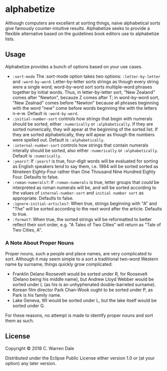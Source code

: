 # alphabetize

Although computers are excellent at sorting things, naive alphabetical sorts give famously counter-intuitive results. Alphabetize seeks to provide a flexible alternative based on the guidelines book editors use to alphabetize lists.


## Usage

Alphabetize provides a bunch of options based on your use cases.

* `:sort-mode` The :sort-mode option takes two options: `:letter-by-letter` and `:word-by-word`. Letter-by-letter sorts strings as though every string were a single word; word-by-word sort sorts multiple-word phrases together by initial words. Thus, in letter-by-letter sort, "New Zealand" comes after "Newton", becauze Z comes after T; in word-by-word sort, "New Zealnad" comes before "Newton" because all phrases beginning with the word "new" come before words beginning the with the letters n-e-w. Default is `:word-by-word`.
* `:initial-number-sort` controls how strings that begin with numerals should be sorted, either `:numerically` or `:alphabetically`. If  they are sorted numerically, they will apear at the beginning of the sorted list. If they are sorted alphabetically, they will apear as though the numbers were spelled out. Default is `:alphabetically`.
* `:internal-number-sort` controls how strings that contain numerals interally should be sorted, also either `:numerically` or `:alphabetically`. Default is `:numerically`.
* `:years?`: If `:years?` is true, four-digit words will be evaluated for sorting as English speakers tend to say them, i.e. 1984 will be sorted sorted as Nineteen Eighty-Four rather than One Thousand Nine Hundred Eighty Four. Defaults to false.
* `:roman-numerals?`: If `:roman-numerals` is true, letter groups that *could* be interpreted as roman numerals will be, and will be sorted according to the values of `internal-number-sort` and `initial number sort` as appropriate. Defaults to false.
* `:ignore-initial-articles?`: When true, strings beginning with "A" and "The" will be sorted according to the next word after the article. Defaults to true.
* `:format?`: When true, the sorted strings will be reformatted to better reflect their sort order, e.g. "A Tales of Two Cities" will return as "Tale of Two Cities, A".

### A Note About Proper Nouns

Proper nouns, such a people and place names, are very complicated to sort. Although it may seem simple to a sort a traditional two-word Western name by surname, things quickly grow complicated:
* Franklin Delano Roosevelt would be sorted under R, for Roosevelt (Delano being his middle name), but Andrew Lloyd Webber would be sorted under L (as his is an unhyphenated double-barreled surname).
* Korean film director Park Chan-Wook ought to be sorted under P, as Park is his family name.
* Lake Geneva, WI would be sorted under L, but the lake itself would be sorted under G.

For these reasons, no attempt is made to identify proper nouns and sort them as such.

## License

Copyright © 2018 C. Warren Dale

Distributed under the Eclipse Public License either version 1.0 or (at
your option) any later version.
